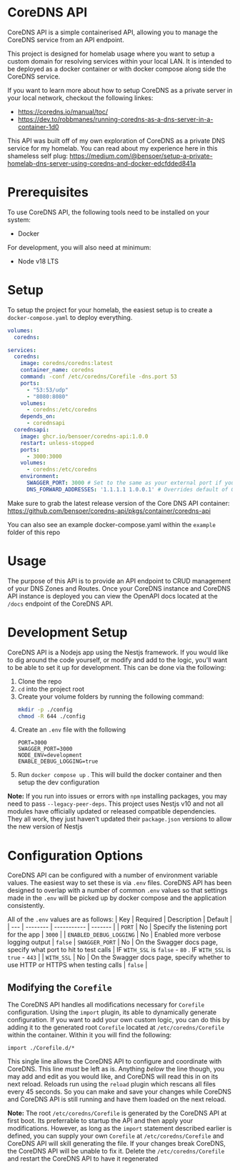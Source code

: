 # CoreDNS API
CoreDNS API is a simple containerised API, allowing you to manage the CoreDNS service from an API endpoint. 

This project is designed for homelab usage where you want to setup a custom domain for resolving services within your local LAN. It is intended to be deployed as a docker container or with docker compose along side the CoreDNS service.

If you want to learn more about how to setup CoreDNS as a private server in your local network, checkout the following linkes:
- https://coredns.io/manual/toc/
- https://dev.to/robbmanes/running-coredns-as-a-dns-server-in-a-container-1d0

This API was built off of my own exploration of CoreDNS as a private DNS service for my homelab. You can read about my experience here in this shameless self plug: https://medium.com/@bensoer/setup-a-private-homelab-dns-server-using-coredns-and-docker-edcfdded841a

# Prerequisites
To use CoreDNS API, the following tools need to be installed on your system:
- Docker

For development, you will also need at minimum:
- Node v18 LTS

# Setup
To setup the project for your homelab, the easiest setup is to create a `docker-compose.yaml` to deploy everything.
```yaml
volumes:
  coredns:

services:
  coredns:
    image: coredns/coredns:latest
    container_name: coredns
    command: -conf /etc/coredns/Corefile -dns.port 53
    ports:
      - "53:53/udp"
      - "8080:8080"
    volumes:
      - coredns:/etc/coredns
    depends_on:
      - corednsapi
  corednsapi:
    image: ghcr.io/bensoer/coredns-api:1.0.0
    restart: unless-stopped
    ports: 
      - 3000:3000
    volumes:
      - coredns:/etc/coredns
    environment:
      SWAGGER_PORT: 3000 # Set to the same as your external port if you want to be able to make calls with the swagger UI
      DNS_FORWARD_ADDRESSES: '1.1.1.1 1.0.0.1' # Overrides default of Google - 8.8.8.8 8.8.4.4
```
Make sure to grab the latest release version of the Core DNS API container: https://github.com/bensoer/coredns-api/pkgs/container/coredns-api

You can also see an example docker-compose.yaml within the `example` folder of this repo


# Usage
The purpose of this API is to provide an API endpoint to CRUD management of your DNS Zones and Routes. Once your CoreDNS instance and CoreDNS API instance is deployed you can view the OpenAPI docs located at the `/docs` endpoint of the CoreDNS API.




# Development Setup
CoreDNS API is a Nodejs app using the Nestjs framework. If you would like to dig around the code yourself, or modify and add to the logic, you'll want to be able to set it up for development. This can be done via the following:

1. Clone the repo
2. `cd` into the project root
3. Create your volume folders by running the following command:
    ```bash
    mkdir -p ./config
    chmod -R 644 ./config
    ```
4. Create an `.env` file with the following
    ```.env
    PORT=3000
    SWAGGER_PORT=3000
    NODE_ENV=development
    ENABLE_DEBUG_LOGGING=true
    ```
5. Run `docker compose up` . This will build the docker container and then setup the dev configuration

**Note:** If you run into issues or errors with `npm` installing packages, you may need to pass `--legacy-peer-deps`. This project uses Nestjs v10 and not all modules have officially updated or released compatible dependencies. They all work, they just haven't updated their `package.json` versions to allow the new version of Nestjs

# Configuration Options
CoreDNS API can be configured with a number of environment variable values. The easiest way to set these is via `.env` files. CoreDNS API has been designed to overlap with a number of common `.env` values so that settings made in the `.env` will be picked up by docker compose and the application consistently.

All of the `.env` values are as follows:
| Key | Required | Description | Default |
| --- | -------- | ----------- | ------- |
| `PORT` | No | Specify the listening port for the app | `3000` |
| `ENABLED_DEBUG_LOGGING` | No | Enabled more verbose logging output | `false`
| `SWAGGER_PORT` | No | On the Swagger docs page, specify what port to hit to test calls | IF `WITH_SSL` is `false` - `80` . IF `WITH_SSL` is `true` - `443` |
| `WITH_SSL` | No | On the Swagger docs page, specify whether to use HTTP or HTTPS when testing calls | `false` |

## Modifying the `Corefile`
The CoreDNS API handles all modifications necessary for `Corefile` configuration. Using the `import` plugin, its able to dynamically generate configuration. If you want to add your own custom logic, you can do this by adding it to the generated root `Corefile` located at `/etc/coredns/Corefile` within the container. Within it you will find the following:
```
import ./Corefile.d/*
```
This single line allows the CoreDNS API to configure and coordinate with CoreDNS. This line _must_ be left as is. Anything _below_ the line though, you may add and edit as you would like, and CoreDNS will read this in on its next reload. Reloads run using the `reload` plugin which rescans all files every 45 seconds. So you can make and save your changes while CoreDNS and CoreDNS API is still running and have them loaded on the next reload.

**Note:** The root `/etc/coredns/Corefile` is generated by the CoreDNS API at first boot. Its preferrable to startup the API and then apply your modifications. However, as long as the `import` statement described earlier is defined, you can supply your own `Corefile` at `/etc/coredns/Corefile` and CoreDNS API will skill generating the file. If your changes break CoreDNS, the CoreDNS API will be unable to fix it. Delete the `/etc/coredns/Corefile` and restart the CoreDNS API to have it regenerated